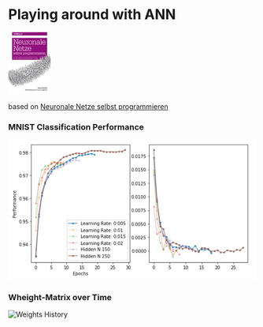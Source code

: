 # Playing around with ANN

[![Neuronale Netze selbst programmieren](https://raw.githubusercontent.com/che0815/hello-world/master/data/12892.jpg)](https://www.oreilly.de/buecher/12892/9783960090434-neuronale-netze-selbst-programmieren.html)

based on [Neuronale Netze selbst programmieren](https://www.oreilly.de/buecher/12892/9783960090434-neuronale-netze-selbst-programmieren.html)

### MNIST Classification Performance
![Performance History](history2.png)
### Wheight-Matrix over Time
![Weights History](Input-hidden-weights-training2.gif)
